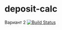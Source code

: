 # deposit-calc
Вариант 2
[![Build Status](https://travis-ci.org/Arishenk/deposit-calc.svg?branch=master)](https://travis-ci.org/Arishenk/deposit-calc)
